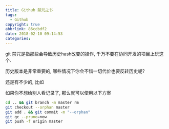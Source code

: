 ```yaml
---
title: Github 禁咒之书
tags:
  - Github
copyright: true
abbrlink: 86ccbdf2
date: 2018-02-10 09:14:53
categories:
---
```


git 禁咒是指那些会导致历史hash改变的操作, 千万不要在协同开发的项目上玩这个.

历史版本是非常重要的, 哪些情况下你会不惜一切代价也要反转历史呢?

还是有不少的, 比如


如果你不想给别人看记录了, 那么就可以使用以下方案

```sh
cd .. && git branch -m master rm
git checkout --orphan master
git add . && git commit -m "--orphan"
git gc --prune=now
git push -f origin master
```